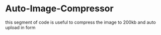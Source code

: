 # Auto-Image-Compressor
this segment of code is useful to compress the image to 200kb and auto upload in form
